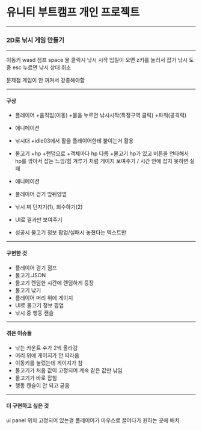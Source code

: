 # 유니티 부트캠프 개인 프로젝트
------------------------------------------
### 2D로 낚시 게임 만들기
------------------------------------------
이동키 wasd
점프 space
물 클릭시 낚시 시작
입질이 오면 z키를 눌러서 잡기
낚시 도중 esc 누르면 낚시 상태 취소

문제점 게임이 안 꺼져서 강종해야함 

------------------------------------------
#### 구상

+ 플레이어
 +움직임(이동)
 +물을 누르면 낚시시작(특정구역 클릭)
 +파워(공격력)
 + 애니메이션

+ 낚시대
 +idle03에서 활을 플레이어한테 붙이는거 활용

+ 물고기 
 +hp
 +랜덤으로
 +객체마다 hp 다름
 +물고기 hp가 있고 버튼을 연타해서 hp를 깎아서 잡는 느낌/힘 겨루기 처럼 게이지 보여주기 / 시간 안에 잡지 못하면 실패

+ 애니메이션
 + 플레이어 걷기 앞뒤양옆
 + 낚시 찌 던지기(1), 회수하기(2) 

+ UI로 결과만 보여주기
 + 성공시 물고기 정보 팝업/실패시 놓쳤다는 텍스트만

------------------------------------------
#### 구현한 것

+ 플레이어 걷기 점프
+ 물고기.JSON
+ 물고기 랜덤한 시간에 랜덤하게 등장
+ 물고기 낚기
+ 플레이어 머리 위에 게이지
+ UI로 물고기 정보 팝업
+ 낚시 중 행동 캔슬
------------------------------------------
#### 겪은 이슈들

+ 낚는 카운트 수가 2씩 올라감
+ 머리 위에 게이지가 안 따라옴
+ 이동키를 눌렀는데 게이지가 참
+ 물고기가 처음 값이 고정되어 계속 같은 값만 낚임
+ 물고기가 바로 잡힘
+ 행동 캔슬이 안 되고 굳음
------------------------------------------
#### 더 구현하고 싶은 것

ui panel 위치 고정되어 있는걸 플레이어가 마우스로 끌어다가 원하는 곳에 배치






